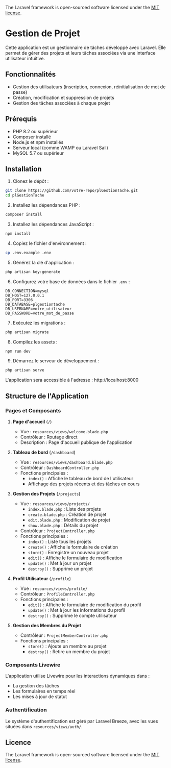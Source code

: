 The Laravel framework is open-sourced software licensed under the [MIT license](https://opensource.org/licenses/MIT).

# Gestion de Projet

Cette application est un gestionnaire de tâches développé avec Laravel. Elle permet de gérer des projets et leurs tâches associées via une interface utilisateur intuitive.

## Fonctionnalités

- Gestion des utilisateurs (inscription, connexion, réinitialisation de mot de passe)
- Création, modification et suppression de projets
- Gestion des tâches associées à chaque projet

## Prérequis

- PHP 8.2 ou supérieur
- Composer installé
- Node.js et npm installés
- Serveur local (comme WAMP ou Laravel Sail)
- MySQL 5.7 ou supérieur

## Installation

1. Clonez le dépôt :
```bash
git clone https://github.com/votre-repo/plGestionTache.git
cd plGestionTache
```

2. Installez les dépendances PHP :
```bash
composer install
```

3. Installez les dépendances JavaScript :
```bash
npm install
```

4. Copiez le fichier d'environnement :
```bash
cp .env.example .env
```

5. Générez la clé d'application :
```bash
php artisan key:generate
```

6. Configurez votre base de données dans le fichier `.env` :
```
DB_CONNECTION=mysql
DB_HOST=127.0.0.1
DB_PORT=3306
DB_DATABASE=plgestiontache
DB_USERNAME=votre_utilisateur
DB_PASSWORD=votre_mot_de_passe
```

7. Exécutez les migrations :
```bash
php artisan migrate
```

8. Compilez les assets :
```bash
npm run dev
```

9. Démarrez le serveur de développement :
```bash
php artisan serve
```

L'application sera accessible à l'adresse : http://localhost:8000

## Structure de l'Application

### Pages et Composants

1. **Page d'accueil** (`/`)
   - Vue : `resources/views/welcome.blade.php`
   - Contrôleur : Routage direct
   - Description : Page d'accueil publique de l'application

2. **Tableau de bord** (`/dashboard`)
   - Vue : `resources/views/dashboard.blade.php`
   - Contrôleur : `DashboardController.php`
   - Fonctions principales :
     - `index()` : Affiche le tableau de bord de l'utilisateur
     - Affichage des projets récents et des tâches en cours

3. **Gestion des Projets** (`/projects`)
   - Vue : `resources/views/projects/`
     - `index.blade.php` : Liste des projets
     - `create.blade.php` : Création de projet
     - `edit.blade.php` : Modification de projet
     - `show.blade.php` : Détails du projet
   - Contrôleur : `ProjectController.php`
   - Fonctions principales :
     - `index()` : Liste tous les projets
     - `create()` : Affiche le formulaire de création
     - `store()` : Enregistre un nouveau projet
     - `edit()` : Affiche le formulaire de modification
     - `update()` : Met à jour un projet
     - `destroy()` : Supprime un projet

4. **Profil Utilisateur** (`/profile`)
   - Vue : `resources/views/profile/`
   - Contrôleur : `ProfileController.php`
   - Fonctions principales :
     - `edit()` : Affiche le formulaire de modification du profil
     - `update()` : Met à jour les informations du profil
     - `destroy()` : Supprime le compte utilisateur

5. **Gestion des Membres du Projet**
   - Contrôleur : `ProjectMemberController.php`
   - Fonctions principales :
     - `store()` : Ajoute un membre au projet
     - `destroy()` : Retire un membre du projet

### Composants Livewire

L'application utilise Livewire pour les interactions dynamiques dans :
- La gestion des tâches
- Les formulaires en temps réel
- Les mises à jour de statut

### Authentification

Le système d'authentification est géré par Laravel Breeze, avec les vues situées dans `resources/views/auth/`.

## Licence

The Laravel framework is open-sourced software licensed under the [MIT license](https://opensource.org/licenses/MIT).
